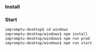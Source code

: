 ### Install

### Start

```bash
impromptu-desktop$ cd windows
impromptu-desktop/windows$ npm install
impromptu-desktop/windows$ npm run prod
impromptu-desktop/windows$ npm run start
```